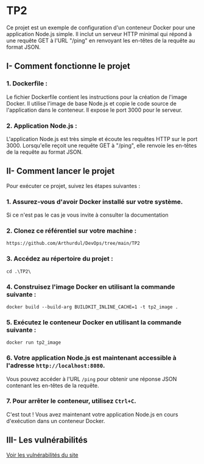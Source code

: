 # TP2

Ce projet est un exemple de configuration d'un conteneur Docker pour une application Node.js simple. Il inclut un serveur HTTP minimal qui répond à une requête GET à l'URL "/ping" en renvoyant les en-têtes de la requête au format JSON.

## I- Comment fonctionne le projet

### 1. **Dockerfile** : 

Le fichier Dockerfile contient les instructions pour la création de l'image Docker. Il utilise l'image de base Node.js et copie le code source de l'application dans le conteneur. Il expose le port 3000 pour le serveur.

### 2. **Application Node.js** : 

L'application Node.js est très simple et écoute les requêtes HTTP sur le port 3000. Lorsqu'elle reçoit une requête GET à "/ping", elle renvoie les en-têtes de la requête au format JSON.

## II- Comment lancer le projet

Pour exécuter ce projet, suivez les étapes suivantes :

### 1. Assurez-vous d'avoir Docker installé sur votre système.

Si ce n'est pas le cas je vous invite à consulter la documentation

### 2. Clonez ce référentiel sur votre machine :

```
https://github.com/Arthurdul/DevOps/tree/main/TP2
```

### 3. Accédez au répertoire du projet :

```
cd .\TP2\
```


### 4. Construisez l'image Docker en utilisant la commande suivante :

```
docker build --build-arg BUILDKIT_INLINE_CACHE=1 -t tp2_image .
```

### 5. Exécutez le conteneur Docker en utilisant la commande suivante :

```
docker run tp2_image
```


### 6. Votre application Node.js est maintenant accessible à l'adresse `http://localhost:8080`. 

Vous pouvez accéder à l'URL `/ping` pour obtenir une réponse JSON contenant les en-têtes de la requête.

### 7. Pour arrêter le conteneur, utilisez `Ctrl+C`.

C'est tout ! Vous avez maintenant votre application Node.js en cours d'exécution dans un conteneur Docker.

## III- Les vulnérabilités

[Voir les vulnérabilités du site](C:\Users\arthu\Documents\DevOpsB3\DevOps\TP2\vuln.txt)